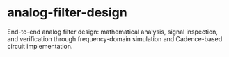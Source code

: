 # analog-filter-design
End-to-end analog filter design: mathematical analysis, signal inspection, and verification through frequency-domain simulation and Cadence-based circuit implementation.
